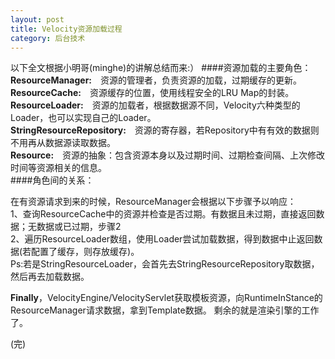```yaml
---
layout: post
title: Velocity资源加载过程
category: 后台技术
---
```


以下全文根据小明哥(minghe)的讲解总结而来:）
####资源加载的主要角色：
**ResourceManager:**　资源的管理者，负责资源的加载，过期缓存的更新。  
**ResourceCache:**　资源缓存的位置，使用线程安全的LRU Map的封装。  
**ResourceLoader:**　资源的加载者，根据数据源不同，Velocity六种类型的Loader，也可以实现自己的Loader。  
**StringResourceRepository:**　资源的寄存器，若Repository中有有效的数据则不用再从数据源读取数据。  
**Resource:**　资源的抽象：包含资源本身以及过期时间、过期检查间隔、上次修改时间等资源相关的信息。  
####角色间的关系：

在有资源请求到来的时候，ResourceManager会根据以下步骤予以响应：  
1、查询ResourceCache中的资源并检查是否过期。有数据且未过期，直接返回数据；无数据或已过期，步骤2  
2、遍历ResourceLoader数组，使用Loader尝试加载数据，得到数据中止返回数据(若配置了缓存，则存放缓存)。   
Ps:若是StringResourceLoader，会首先去StringResourceRepository取数据，然后再去加载数据。

**Finally**，VelocityEngine/VelocityServlet获取模板资源，向RuntimeInStance的ResourceManager请求数据，拿到Template数据。
剩余的就是渲染引擎的工作了。

(完)



